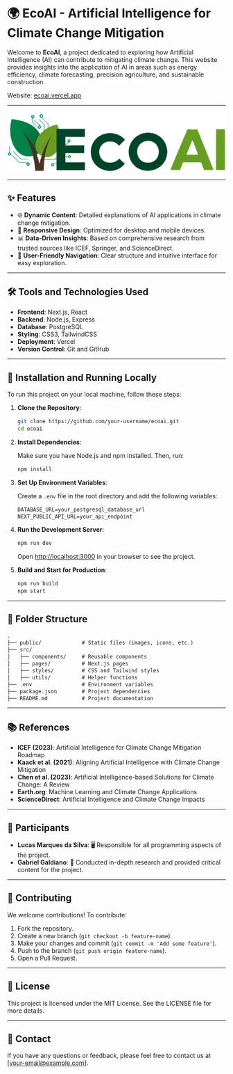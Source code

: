 # 🌍 EcoAI - Artificial Intelligence for Climate Change Mitigation

Welcome to **EcoAI**, a project dedicated to exploring how Artificial Intelligence (AI) can contribute to mitigating climate change. This website provides insights into the application of AI in areas such as energy efficiency, climate forecasting, precision agriculture, and sustainable construction.

Website: [ecoai.vercel.app](https://ecoai.vercel.app)

---

![EcoAI Logo](/public/images/logo2_v2.png)

---

## ✨ Features

- 🌐 **Dynamic Content**: Detailed explanations of AI applications in climate change mitigation.
- 📱 **Responsive Design**: Optimized for desktop and mobile devices.
- 📊 **Data-Driven Insights**: Based on comprehensive research from trusted sources like ICEF, Springer, and ScienceDirect.
- 🧭 **User-Friendly Navigation**: Clear structure and intuitive interface for easy exploration.

---

## 🛠️ Tools and Technologies Used

- **Frontend**: Next.js, React
- **Backend**: Node.js, Express
- **Database**: PostgreSQL
- **Styling**: CSS3, TailwindCSS
- **Deployment**: Vercel
- **Version Control**: Git and GitHub

---

## 🚀 Installation and Running Locally

To run this project on your local machine, follow these steps:

1. **Clone the Repository**:

   ```bash
   git clone https://github.com/your-username/ecoai.git
   cd ecoai
   ```

2. **Install Dependencies**:

   Make sure you have Node.js and npm installed. Then, run:

   ```bash
   npm install
   ```

3. **Set Up Environment Variables**:

   Create a `.env` file in the root directory and add the following variables:

   ```env
   DATABASE_URL=your_postgresql_database_url
   NEXT_PUBLIC_API_URL=your_api_endpoint
   ```

4. **Run the Development Server**:

   ```bash
   npm run dev
   ```

   Open [http://localhost:3000](http://localhost:3000) in your browser to see the project.

5. **Build and Start for Production**:

   ```bash
   npm run build
   npm start
   ```

---

## 📂 Folder Structure

```
.
├── public/             # Static files (images, icons, etc.)
├── src/
│   ├── components/     # Reusable components
│   ├── pages/          # Next.js pages
│   ├── styles/         # CSS and Tailwind styles
│   ├── utils/          # Helper functions
├── .env                # Environment variables
├── package.json        # Project dependencies
├── README.md           # Project documentation
```

---

## 📚 References

- **ICEF (2023)**: Artificial Intelligence for Climate Change Mitigation Roadmap  
- **Kaack et al. (2021)**: Aligning Artificial Intelligence with Climate Change Mitigation  
- **Chen et al. (2023)**: Artificial Intelligence-based Solutions for Climate Change: A Review  
- **Earth.org**: Machine Learning and Climate Change Applications  
- **ScienceDirect**: Artificial Intelligence and Climate Change Impacts  

---

## 👥 Participants

- **Lucas Marques da Silva**: 🖥️ Responsible for all programming aspects of the project.
- **Gabriel Galdiano**: 📖 Conducted in-depth research and provided critical content for the project.

---

## 🤝 Contributing

We welcome contributions! To contribute:

1. Fork the repository.
2. Create a new branch (`git checkout -b feature-name`).
3. Make your changes and commit (`git commit -m 'Add some feature'`).
4. Push to the branch (`git push origin feature-name`).
5. Open a Pull Request.

---

## 📜 License

This project is licensed under the MIT License. See the LICENSE file for more details.

---

## 📧 Contact

If you have any questions or feedback, please feel free to contact us at [your-email@example.com].
